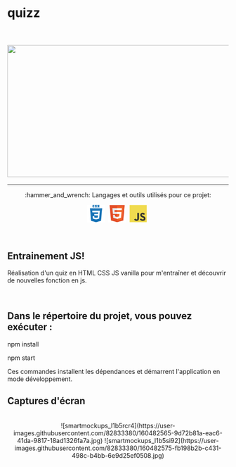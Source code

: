 # quizz

<header><link rel="stylesheet" href="https://cdn.jsdelivr.net/gh/devicons/devicon@v2.14.0/devicon.min.css"></header>

                                                                                                                            
                                                                                                                  
<div align="center">
  <img src="https://media.giphy.com/media/mUtfRO0EkV7fZyTs0G/giphy.gif" width="600" height="300"/>
</div>
                                                                         
<hr/>
<div align="center">
:hammer_and_wrench: Langages et outils utilisés pour ce projet:
<div>

  <img src="https://github.com/devicons/devicon/blob/master/icons/css3/css3-plain-wordmark.svg"  title="CSS3" alt="CSS" width="40" height="40"/>&nbsp;
  <img src="https://github.com/devicons/devicon/blob/master/icons/html5/html5-original.svg" title="HTML5" alt="HTML" width="40" height="40"/>&nbsp;
  <img src="https://github.com/devicons/devicon/blob/master/icons/javascript/javascript-original.svg" title="JavaScript" alt="JavaScript" width="40" height="40"/>&nbsp;

</div>
</div>


<br/>
<h2> Entrainement JS!
 
 </h2>

<p>Réalisation d'un quiz en HTML CSS JS vanilla pour m'entraîner et découvrir de nouvelles fonction en js.</p>
<br/>

<h2>Dans le répertoire du projet, vous pouvez exécuter :</h2>
<p>npm install</p>
 <p>npm start</p>
<p>Ces commandes installent les dépendances et démarrent l'application en mode développement.</p>

<h2>Captures d'écran</h2>

</br>
<div align="center">
![smartmockups_l1b5rcr4](https://user-images.githubusercontent.com/82833380/160482565-9d72b81a-eac6-41da-9817-18ad1326fa7a.jpg)
![smartmockups_l1b5si92](https://user-images.githubusercontent.com/82833380/160482575-fb198b2b-c431-498c-b4bb-6e9d25ef0508.jpg)
